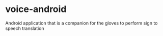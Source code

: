 # voice-android
Android application that is a companion for the gloves to perform sign to speech translation
